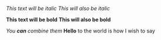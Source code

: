 *This text will be italic*
_This will also be italic_

**This text will be bold**
__This will also be bold__

_You **can** combine them_
**Hello** to the world is how I wish to say
